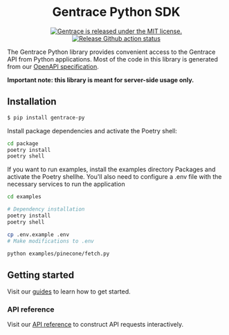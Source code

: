 
<!-- TEXT_SECTION:header:START -->
<h1 align="center">
Gentrace Python SDK
</h1>
<p align="center">
  <a href="https://github.com/gentrace/gentrace-node/blob/master/LICENSE">
    <img src="https://img.shields.io/badge/license-MIT-blue.svg" alt="Gentrace is released under the MIT license." />
  </a>
  <a href="https://github.com/gentrace/gentrace-node/actions/workflows/release-please.yaml">
    <img src="https://github.com/gentrace/gentrace-node/actions/workflows/release-please.yaml/badge.svg" alt="Release Github action status" />
  </a>
</p>
<!-- TEXT_SECTION:header:END -->


The Gentrace Python library provides convenient access to the Gentrace API from Python applications. Most of the code in this library is generated from our [OpenAPI specification](https://github.com/gentrace/gentrace-openapi).

**Important note: this library is meant for server-side usage only.**

## Installation

```bash
$ pip install gentrace-py
```

Install package dependencies and activate the Poetry shell:

```bash
cd package
poetry install
poetry shell
```

If you want to run examples, install the examples directory Packages and activate the Poetry shellhe. You'll also need to configure a .env file with the necessary services to run the application

```bash
cd examples

# Dependency installation
poetry install
poetry shell

cp .env.example .env
# Make modifications to .env

python examples/pinecone/fetch.py
```

## Getting started

Visit our [guides](https://docs.gentrace.ai/docs/overview) to learn how to get started.

### API reference 

Visit our [API reference](https://docs.gentrace.ai/reference/post_pipeline-run) to construct API requests interactively.

